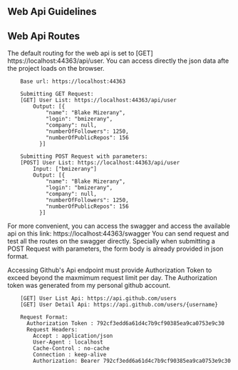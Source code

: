 ## Web Api Guidelines
## Web Api Routes

The default routing for the web api is set to [GET] https://localhost:44363/api/user.
You can access directly the json data afte the project loads on the browser.                                                                       

```
    Base url: https://localhost:44363

    Submitting GET Request:
    [GET] User List: https://localhost:44363/api/user
        Output: [{
            "name": "Blake Mizerany",
            "login": "bmizerany",
            "company": null,
            "numberOfFollowers": 1250,
            "numberOfPublicRepos": 156
          }]
    
    Submitting POST Request with parameters:
    [POST] User List: https://localhost:44363/api/user
        Input: ["bmizerany"]
        Output: [{
            "name": "Blake Mizerany",
            "login": "bmizerany",
            "company": null,
            "numberOfFollowers": 1250,
            "numberOfPublicRepos": 156
          }]
```

For more convenient, you can access the swagger and access the available api on this link: https://localhost:44363/swagger
You can send request and test all the routes on the swagger directly. Specially when submitting a POST Request with parameters, the form body is already provided in json format.

Accessing Github's Api endpoint must provide Authorization Token to exceed beyond the maxmimum request limit per day. The Authorization token was generated from my personal github account. 
```
    [GET] User List Api: https://api.github.com/users
    [GET] User Detail Api: https://api.github.com/users/{username}

    Request Format:
      Authorization Token : 792cf3edd6a61d4c7b9cf90385ea9ca0753e9c30
      Request Headers:
        Accept : application/json
        User-Agent : localhost
        Cache-Control : no-cache
        Connection : keep-alive
        Authorization: Bearer 792cf3edd6a61d4c7b9cf90385ea9ca0753e9c30
```
